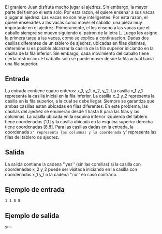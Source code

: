 El granjero Juan disfruta mucho jugar al ajedrez. Sin embargo, la mayor parte del tiempo el esta solo. Por esta razon, el quiere ensenar a sus vacas a jugar al ajedrez. Las vacas no son muy inteligentes. Por esta razon, el quiere ensenarles a las vacas como mover el caballo, una pieza muy importante en el ajedrez. Primeramente, el les enseno a las vacas que el caballo siempre se mueve siguiendo el patron de la letra L. Luego les asigno la primera tarea a las vacas, como se explica a continuacion. Dadas dos casillas diferentes de un tablero de ajedrez, ubicadas en filas distintas, determine si es posible alcanzar la casilla de la fila superior iniciando en la casilla de la fila inferior. Sin embargo, cada movimiento del caballo tiene cierta restriccion. El caballo solo se puede mover desde la fila actual hacia una fila superior.



## Entrada



La entrada contiene cuatro enteros: x_1, y_1, x_2, y_2. La casilla x_1 y_1 representa la casilla inicial en la fila inferior. La casilla x_2 y_2 representa la casilla en la fila superior, a la cual se debe llegar. Siempre se garantiza que ambas casillas estan ubicadas en filas diferentes. En este problema, las casillas del ajedrez se enumeran desde 1 hasta 8 para las filas y las columnas. La casilla ubicada en la esquina inferior izquierda del tablero tiene coordenadas [1,1] y la casilla ubicada en la esquina superior derecha tiene coordenadas [8,8]. Para las casillas dadas en la entrada, la coordenada `x' representa las columnas y la coordenada `y' representa las filas del tablero de ajedrez.



## Salida



La salida contiene la cadena ''yes'' (sin las comillas) si la casilla con coordenadas x_2 y_2 puede ser visitada iniciando en la casilla con coordenadas x_1 y_1 o la cadena ''no'' en caso contrario.



## Ejemplo de entrada



```
1 1 8 8
```


## Ejemplo de salida



```
yes
```


